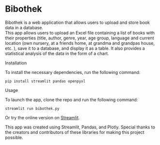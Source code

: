 # Bibothek
Bibothek is a web application that allows users to upload and store book data in a database.  
This app allows users to upload an Excel file containing a list of books with their properties (title, author, genre, year, age group, language and current location (own nursery, at a friends home, at grandma and grandpas house, etc. ), save it to a database, and display it as a table. It also provides a statistical analysis of the data in the form of a chart.

Installation

To install the necessary dependencies, run the following command:

    pip install streamlit pandas openpyxl

Usage

To launch the app, clone the repo and run the following command:

    streamlit run bibothek.py

Or try the online version on [Streamlit](https://bibothekbooktracker.streamlit.app/).

This app was created using Streamlit, Pandas, and Plotly. Special thanks to the creators and contributors of these libraries for making this project possible.